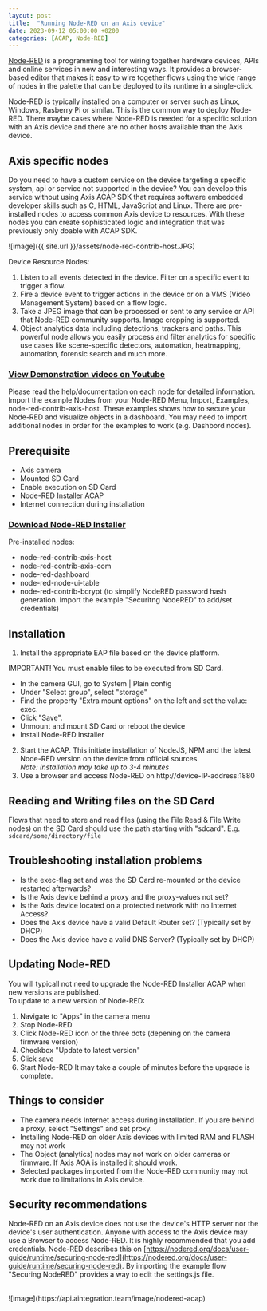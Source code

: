 ```yaml
---
layout: post
title:  "Running Node-RED on an Axis device"
date: 2023-09-12 05:00:00 +0200
categories: [ACAP, Node-RED]
---
```

[Node-RED](https://nodered.org) is a programming tool for wiring together hardware devices, APIs and online services in new and interesting
ways. It provides a browser-based editor that makes it easy to wire together flows using the wide range of nodes in the
palette that can be deployed to its runtime in a single-click. 

Node-RED is typically installed on a computer or server such as Linux, Windows, 
Rasberry Pi or similar.  This is the common way to deploy Node-RED.  There maybe cases where Node-RED is needed for a 
specific solution with an Axis device and there are no other hosts available than the Axis device.  

## Axis specific nodes
Do you need to have a custom service on the device targeting a specific system, api or service not supported in the device?  You can develop this service without using Axis ACAP SDK that requires software embedded developer skills such as C, HTML, JavaScript and Linux.  There are pre-installed nodes to access common Axis device to resources.  With these nodes you can create sophisticated logic and integration that was previously only doable with ACAP SDK.  

![image]({{ site.url }}/assets/node-red-contrib-host.JPG)

Device Resource Nodes:
1. Listen to all events detected in the device.  Filter on a specific event to trigger a flow.
2. Fire a device event to trigger actions in the device or on a VMS (Video Management System) based on a flow logic.
3. Take a JPEG image that can be processed or sent to any service or API that Node-RED community supports.  Image cropping is supported.
4. Object analytics data including detections, trackers and paths.  This powerful node allows you easily process and filter  analytics for specific use cases like scene-specific detectors, automation, heatmapping, automation, forensic search and much more.

### [View Demonstration videos on Youtube](https://www.youtube.com/playlist?list=PLqJaAt9kTPXNxVIJXi7ixZPCvKqNeKQ_U)

Please read the help/documentation on each node for detailed information.  Import the example Nodes from your Node-RED Menu, Import, Examples, node-red-contrib-axis-host.  These examples shows how to secure your Node-RED and visualize objects in a dashboard.  You may need to import additional nodes in order for the examples to work (e.g. Dashbord nodes).  

## Prerequisite
- Axis camera
- Mounted SD Card
- Enable execution on SD Card
- Node-RED Installer ACAP
- Internet connection during installation

### [Download Node-RED Installer](https://acap.juhlin.me/package/Nodered)
Pre-installed nodes:
- node-red-contrib-axis-host
- node-red-contrib-axis-com
- node-red-dashboard
- node-red-node-ui-table
- node-red-contrib-bcrypt (to simplify NodeRED password hash generation.  Import the example "Securitng NodeRED" to add/set credentials)

## Installation
1. Install the appropriate EAP file based on the device platform.  

IMPORTANT!
You must enable files to be executed from SD Card.
- In the camera GUI, go to System | Plain config
- Under "Select group", select "storage"
- Find the property "Extra mount options" on the left and set the value: exec.
- Click "Save".
- Unmount and mount SD Card or reboot the device
- Install Node-RED Installer

2. Start the ACAP.  This initiate installation of NodeJS, NPM and the latest Node-RED version on the device from official sources.  
_Note: Installation may take up to 3-4 minutes_
3. Use a browser and access Node-RED on http://device-IP-address:1880

## Reading and Writing files on the SD Card
Flows that need to store and read files (using the File Read & File Write nodes) on the SD Card should use the path starting with "sdcard".
E.g. `sdcard/some/directory/file`

## Troubleshooting installation problems
* Is the exec-flag set and was the SD Card re-mounted or the device restarted afterwards?
* Is the Axis device behind a proxy and the proxy-values not set?
* Is the Axis device located on a protected network with no Internet Access?
* Does the Axis device have a valid Default Router set? (Typically set by DHCP) 
* Does the Axis device have a valid DNS Server?  (Typically set by DHCP)
 
## Updating Node-RED
You will typicall not need to upgrade the Node-RED Installer ACAP when new versions are published.  
To update to a new version of Node-RED: 
1. Navigate to "Apps" in the camera menu
2. Stop Node-RED
3. Click Node-RED icon or the three dots (depening on the camera firmware version)
4. Checkbox "Update to latest version"
5. Click save
6. Start Node-RED
It may take a couple of minutes before the upgrade is complete.

## Things to consider
* The camera needs Internet access during installation.  If you are behind a proxy, select "Settings" and set proxy.
* Installing Node-RED on older Axis devices with limited RAM and FLASH may not work
* The Object (analytics) nodes may not work on older cameras or firmware.  If Axis AOA is installed it should work.
* Selected packages imported from the Node-RED community may not work due to limitations in Axis device.

## Security recommendations
Node-RED on an Axis device does not use the device's HTTP server nor the device's user authentication.   Anyone with access to the Axis device may use a Browser to access Node-RED.  It is highly recommended that you add credentials.  Node-RED describes this on [https://nodered.org/docs/user-guide/runtime/securing-node-red](https://nodered.org/docs/user-guide/runtime/securing-node-red).  By importing the example flow "Securing NodeRED" provides a way to edit the settings.js file.

<br/>
![image](https://api.aintegration.team/image/nodered-acap)

